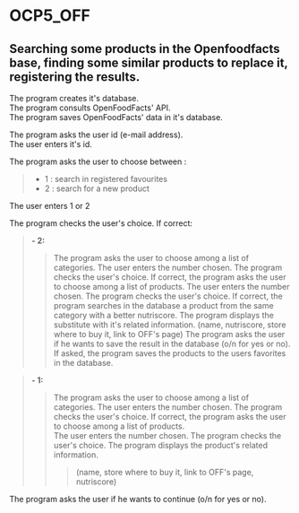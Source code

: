 # OCP5_OFF

## Searching some products in the Openfoodfacts base, finding some similar products to replace it, registering the results.

The program creates it's database.  
The program consults OpenFoodFacts' API.  
The program saves OpenFoodFacts' data in it's database.  

The program asks the user id (e-mail address).  
The user enters it's id.  

The program asks the user to choose between :   
>- 1 : search in registered favourites
>- 2 : search for a new product

The user enters 1 or 2  

The program checks the user's choice. If correct:   

>**- 2:**
>>The program asks the user to choose among a list of categories.
>>The user enters the number chosen.
>>The program checks the user's choice.
>>If correct, the program asks the user to choose among a list of products.
>>The user enters the number chosen.
>>The program checks the user's choice.
>>If correct, the program searches in the database a product from the same category with a better nutriscore.
>>The program displays the substitute with it's related information.
>>(name, nutriscore, store where to buy it, link to OFF's page)
>>The program asks the user if he wants to save the result in the database (o/n for yes or no).
>>If asked, the program saves the products to the users favorites in the database.
    
>**- 1:**
>>The program asks the user to choose among a list of categories.
>>The user enters the number chosen.
>>The program checks the user's choice.
>>If correct, the program asks the user to choose among a list of products.  
>>The user enters the number chosen.
>>The program checks the user's choice.
>>The program displays the product's related information.
>>>(name, store where to buy it, link to OFF's page, nutriscore)

The program asks the user if he wants to continue (o/n for yes or no).
